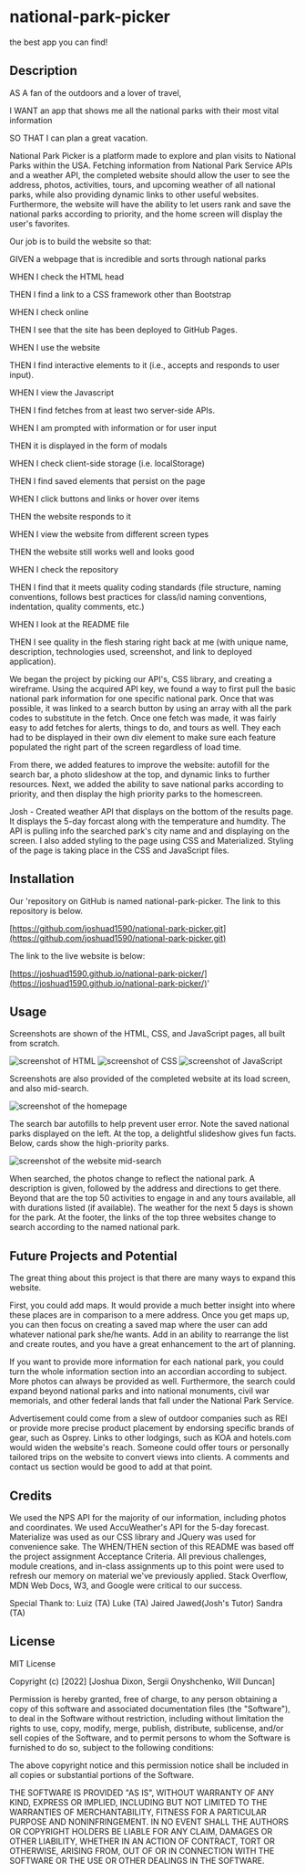 # national-park-picker
the best app you can find!

## Description

AS A fan of the outdoors and a lover of travel,

I WANT an app that shows me all the national parks with their most vital information

SO THAT I can plan a great vacation. 

National Park Picker is a platform made to explore and plan visits to National Parks within the USA. Fetching information from National Park Service APIs and a weather API, the completed website should allow the user to see the address, photos, activities, tours, and upcoming weather of all national parks, while also providing dynamic links to other useful websites. Furthermore, the website will have the ability to let users rank and save the national parks according to priority, and the home screen will display the user's favorites.

Our job is to build the website so that:

GIVEN a webpage that is incredible and sorts through national parks

WHEN I check the HTML head

THEN I find a link to a CSS framework other than Bootstrap 

WHEN I check online

THEN I see that the site has been deployed to GitHub Pages.

WHEN I use the website

THEN I find interactive elements to it (i.e., accepts and responds to user input).

WHEN I view the Javascript

THEN I find fetches from at least two server-side APIs.

WHEN I am prompted with information or for user input

THEN it is displayed in the form of modals

WHEN I check client-side storage (i.e. localStorage)

THEN I find saved elements that persist on the page

WHEN I click buttons and links or hover over items

THEN the website responds to it

WHEN I view the website from different screen types

THEN the website still works well and looks good

WHEN I check the repository

THEN I find that it meets quality coding standards (file structure, naming conventions, follows best practices for class/id naming conventions, indentation, quality comments, etc.)

WHEN I look at the README file

THEN I see quality in the flesh staring right back at me (with unique name, description, technologies used, screenshot, and link to deployed application).

We began the project by picking our API's, CSS library, and creating a wireframe. Using the acquired API key, we found a way to first pull the basic national park information for one specific national park. Once that was possible, it was linked to a search button by using an array with all the park codes to substitute in the fetch. Once one fetch was made, it was fairly easy to add fetches for alerts, things to do, and tours as well. They each had to be displayed in their own div element to make sure each feature populated the right part of the screen regardless of load time. 

From there, we added features to improve the website: autofill for the search bar, a photo slideshow at the top, and dynamic links to further resources. Next, we added the ability to save national parks according to priority, and then display the high priority parks to the homescreen. 

Josh - Created weather API that displays on the bottom of the results page. It displays the 5-day forcast along with the temperature and humdity. The API is pulling info the searched park's city name and and displaying on the screen. I also added styling to the page using CSS and Materialized. Styling of the page is taking place in the CSS and JavaScript files. 

<!-- ADD ADDITIONAL DEVELOPMENTS TO THE DESCRIPTION PLUS ANY MAJOR ISSUES OVERCOME -->


## Installation

Our 'repository on GitHub is named national-park-picker. The link to this repository is below.

[https://github.com/joshuad1590/national-park-picker.git](https://github.com/joshuad1590/national-park-picker.git)


The link to the live website is below: 

[https://joshuad1590.github.io/national-park-picker/](https://joshuad1590.github.io/national-park-picker/)'

## Usage

Screenshots are shown of the HTML, CSS, and JavaScript pages, all built from scratch.

![screenshot of HTML](./assets/images/screenshot-html.png)
![screenshot of CSS](./assets/images/screenshot-css.png)
![screenshot of JavaScript](./assets/images/screenshot-js.png)

Screenshots are also provided of the completed website at its load screen, and also mid-search. 

![screenshot of the homepage](./assets/images/screenshot-homepage.png)

The search bar autofills to help prevent user error. Note the saved national parks displayed on the left. At the top, a delightful slideshow gives fun facts. Below, cards show the high-priority parks. 

![screenshot of the website mid-search](./assets/images/screenshot-active.png) 

When searched, the photos change to reflect the national park. A description is given, followed by the address and directions to get there. Beyond that are the top 50 activities to engage in and any tours available, all with durations listed (if available). The weather for the next 5 days is shown for the park. At the footer, the links of the top three websites change to search according to the named national park.

## Future Projects and Potential

The great thing about this project is that there are many ways to expand this website. 

First, you could add maps. It would provide a much better insight into where these places are in comparison to a mere address. Once you get maps up, you can then focus on creating a saved map where the user can add whatever national park she/he wants. Add in an ability to rearrange the list and create routes, and you have a great enhancement to the art of planning. 

If you want to provide more information for each national park, you could turn the whole information section into an accordian according to subject. More photos can always be provided as well. Furthermore, the search could expand beyond national parks and into national monuments, civil war memorials, and other federal lands that fall under the National Park Service.

Advertisement could come from a slew of outdoor companies such as REI or provide more precise product placement by endorsing specific brands of gear, such as Osprey. Links to other lodgings, such as KOA and hotels.com would widen the website's reach. Someone could offer tours or personally tailored trips on the website to convert views into clients. A comments and contact us section would be good to add at that point.


## Credits
We used the NPS API for the majority of our information, including photos and coordinates. We used AccuWeather's API for the 5-day forecast. Materialize was used as our CSS library and JQuery was used for convenience sake. The WHEN/THEN section of this README was based off the project assignment Acceptance Criteria. All previous challenges, module creations, and in-class assignments up to this point were used to refresh our memory on material we've previously applied. Stack Overflow, MDN Web Docs, W3, and Google were critical to our success. 

Special Thank to:
Luiz (TA)
Luke (TA)
Jaired Jawed(Josh's Tutor)
Sandra (TA)
## License

MIT License

Copyright (c) [2022] [Joshua Dixon, Sergii Onyshchenko, Will Duncan]

Permission is hereby granted, free of charge, to any person obtaining a copy
of this software and associated documentation files (the "Software"), to deal
in the Software without restriction, including without limitation the rights
to use, copy, modify, merge, publish, distribute, sublicense, and/or sell
copies of the Software, and to permit persons to whom the Software is
furnished to do so, subject to the following conditions:

The above copyright notice and this permission notice shall be included in all
copies or substantial portions of the Software.

THE SOFTWARE IS PROVIDED "AS IS", WITHOUT WARRANTY OF ANY KIND, EXPRESS OR
IMPLIED, INCLUDING BUT NOT LIMITED TO THE WARRANTIES OF MERCHANTABILITY,
FITNESS FOR A PARTICULAR PURPOSE AND NONINFRINGEMENT. IN NO EVENT SHALL THE
AUTHORS OR COPYRIGHT HOLDERS BE LIABLE FOR ANY CLAIM, DAMAGES OR OTHER
LIABILITY, WHETHER IN AN ACTION OF CONTRACT, TORT OR OTHERWISE, ARISING FROM,
OUT OF OR IN CONNECTION WITH THE SOFTWARE OR THE USE OR OTHER DEALINGS IN THE
SOFTWARE.
